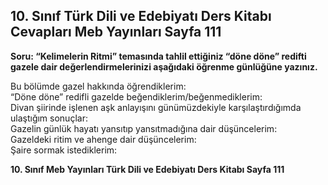 ## 10. Sınıf Türk Dili ve Edebiyatı Ders Kitabı Cevapları Meb Yayınları Sayfa 111

**Soru: “Kelimelerin Ritmi” temasında tahlil ettiğiniz “döne döne” redifti gazele dair değerlendirmelerinizi aşağıdaki öğrenme günlüğüne yazınız.**

Bu bölümde gazel hakkında öğrendiklerim:  
 “Döne döne” redifli gazelde beğendiklerim/beğenmediklerim:  
 Divan şiirinde işlenen aşk anlayışını günümüzdekiyle karşılaştırdığımda ulaştığım sonuçlar:  
 Gazelin günlük hayatı yansıtıp yansıtmadığına dair düşüncelerim:  
 Gazeldeki ritim ve ahenge dair düşüncelerim:  
 Şaire sormak istediklerim:

**10. Sınıf Meb Yayınları Türk Dili ve Edebiyatı Ders Kitabı Sayfa 111**